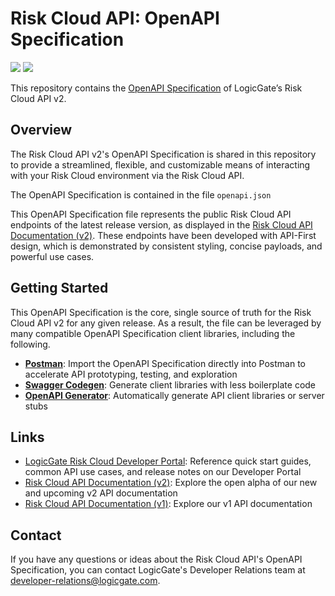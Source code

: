 # Risk Cloud API: OpenAPI Specification

<p>
  <img src="https://img.shields.io/badge/release-v2023.7.1-blue" />
  <img src="https://img.shields.io/badge/openapi-3.0.1-green" />
</p>

This repository contains the [OpenAPI Specification](https://github.com/OAI/OpenAPI-Specification) of LogicGate’s Risk Cloud API v2.

## Overview

The Risk Cloud API v2's OpenAPI Specification is shared in this repository to provide a streamlined, flexible, and customizable means of interacting with your Risk Cloud environment via the Risk Cloud API.

The OpenAPI Specification is contained in the file `openapi.json`

This OpenAPI Specification file represents the public Risk Cloud API endpoints of the latest release version, as displayed in the [Risk Cloud API Documentation (v2)](https://docs.logicgate.com/v2/index.html). These endpoints have been developed with API-First design, which is demonstrated by consistent styling, concise payloads, and powerful use cases.

## Getting Started

This OpenAPI Specification is the core, single source of truth for the Risk Cloud API v2 for any given release. As a result, the file can be leveraged by many compatible OpenAPI Specification client libraries, including the following.

- **[Postman](https://www.postman.com/)**: Import the OpenAPI Specification directly into Postman to accelerate API prototyping, testing, and exploration
- **[Swagger Codegen](https://swagger.io/tools/swagger-codegen/)**: Generate client libraries with less boilerplate code
- **[OpenAPI Generator](https://openapi-generator.tech/)**: Automatically generate API client libraries or server stubs

## **Links**

- [LogicGate Risk Cloud Developer Portal](https://www.logicgate.com/developer/): Reference quick start guides, common API use cases, and release notes on our Developer Portal
- [Risk Cloud API Documentation (v2)](https://docs.logicgate.com/v2/index.html): Explore the open alpha of our new and upcoming v2 API documentation
- [Risk Cloud API Documentation (v1)](https://docs.logicgate.com): Explore our v1 API documentation

## Contact

If you have any questions or ideas about the Risk Cloud API's OpenAPI Specification, you can contact LogicGate's Developer Relations team at [developer-relations@logicgate.com](mailto:developer-relations@logicgate.com).

